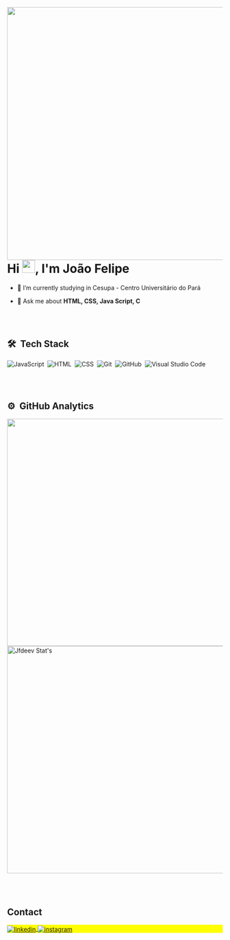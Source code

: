 <img align="right" height="590em" src="https://raw.githubusercontent.com/gist/Jfdeev/1fc1f9140e2aea2a75f6698a6cf06837/raw/0f9fc9231d7b1f6a588502a730f62bb27c2c718f/githubcard2.svg"/>
<h1 align="left">Hi <img src="https://raw.githubusercontent.com/kaueMarques/kaueMarques/master/hi.gif" height="30px">, I'm João Felipe</h1>



- 🔭 I’m currently studying in Cesupa - Centro Universitário do Pará

- 💬 Ask me about **HTML, CSS, Java Script, C**





<br><br>

## 🛠 &nbsp;Tech Stack

![JavaScript](https://img.shields.io/badge/-JavaScript-05122A?style=flat&logo=javascript)&nbsp;
![HTML](https://img.shields.io/badge/-HTML-05122A?style=flat&logo=HTML5)&nbsp;
![CSS](https://img.shields.io/badge/-CSS-05122A?style=flat&logo=CSS3&logoColor=1572B6)&nbsp;
![Git](https://img.shields.io/badge/-Git-05122A?style=flat&logo=git)&nbsp;
![GitHub](https://img.shields.io/badge/-GitHub-05122A?style=flat&logo=github)&nbsp;
![Visual Studio Code](https://img.shields.io/badge/-Visual%20Studio%20Code-05122A?style=flat&logo=visual-studio-code&logoColor=007ACC)&nbsp;

<br><br>

## ⚙️ &nbsp;GitHub Analytics

<p align="left">
<img width="530em" src="https://github-readme-stats.vercel.app/api?username=Jfdeev&show_icons=true&theme=vision-friendly-dark"/>
<img width="530em" src="https://github-readme-stats.vercel.app/api/top-langs/?username=Jfdeev&layout=compact&theme=vision-friendly-dark" alt="Jfdeev Stat's"/>
</p>


<br><br>

## Contact

<p align="left" style="background:yellow">
<a href="https://www.linkedin.com/in/joão-felipe-28855b238/" target="_blank">
  <img align="center" src="https://img.shields.io/badge/-Jfdeev-05122A?style=flat&logo=linkedin" alt="linkedin"/>
</a>
<a href="https://www.instagram.com/joaofsoarez/" target="_blank">
 <img align="center" src="https://img.shields.io/badge/-joaofsoarez-05122A?style=flat&logo=instagram" alt="instagram"/>
</a>
</p>
